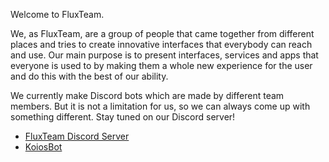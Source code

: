 Welcome to FluxTeam.

We, as FluxTeam, are a group of people that came together from different places and tries to create innovative interfaces that everybody can reach and use. Our main purpose is to present interfaces, services and apps that everyone is used to by making them a whole new experience for the user and do this with the best of our ability.

We currently make Discord bots which are made by different team members. But it is not a limitation for us, so we can always come up with something different. Stay tuned on our Discord server!

* [FluxTeam Discord Server](https://discord.gg/qVqsYPnRXt)
* [KoiosBot](https://top.gg/bot/602590526398660634)
